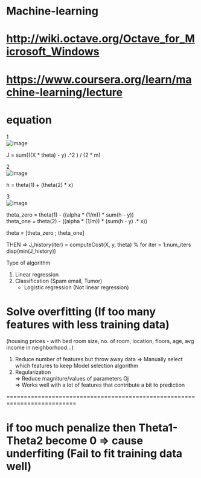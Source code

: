 # Machine-learning  

# http://wiki.octave.org/Octave_for_Microsoft_Windows  

# https://www.coursera.org/learn/machine-learning/lecture


# equation  
1  
![image](https://user-images.githubusercontent.com/16419246/50993929-73d3c900-14e0-11e9-9a20-baa62c393ea1.png)  

J = sum(((X * theta) - y) .^2 ) / (2 * m)  


2  
![image](https://user-images.githubusercontent.com/16419246/50994019-b2698380-14e0-11e9-8ef5-9ccbfce791cd.png)  

h = theta(1) + (theta(2) * x)  


3  
![image](https://user-images.githubusercontent.com/16419246/50994097-f2306b00-14e0-11e9-9d59-bcd8977b7ac0.png)  

theta_zero = theta(1) - ((alpha * (1/m)) * sum(h - y))  
theta_one = theta(2) - ((alpha * (1/m)) * (sum(h - y) .* x))  

theta = [theta_zero ; theta_one]  

THEN =>   J_history(iter) = computeCost(X, y, theta)   % for iter = 1:num_iters  
          disp(min(J_history))  
          
          


Type of algorithm  
1) Linear regression  
2) Classification (Spam email, Tumor)  
   - Logistic regression  (Not linear regression)  
   
   
# Solve overfitting   (If too many features with less training data)  
(housing prices - with bed room size, no. of room, location, floors, age, avg income in neighborhood...)  
1) Reduce number of features but throw away data  => Manually select which features to keep   <or>  Model selection algorithm  
2) Regularization   
   => Reduce magniture/values of parameters Oj  
   => Works well with a lot of features that contribute a bit to prediction  

==========================================================================  
 
 
# if too much penalize then Theta1-Theta2 become 0  =>  cause underfiting (Fail to fit training data well)  

